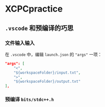 # XCPCpractice

## `.vscode` 和预编译的巧思

### 文件输入输入

在 `.vscode` 中，编辑 `launch.json` 的 `"args"` 一项：

```json
"args": [
    "<", 
    "${workspaceFolder}/input.txt", 
    ">", 
    "${workspaceFolder}/output.txt"
],
```

### 预编译 `bits/stdc++.h`


